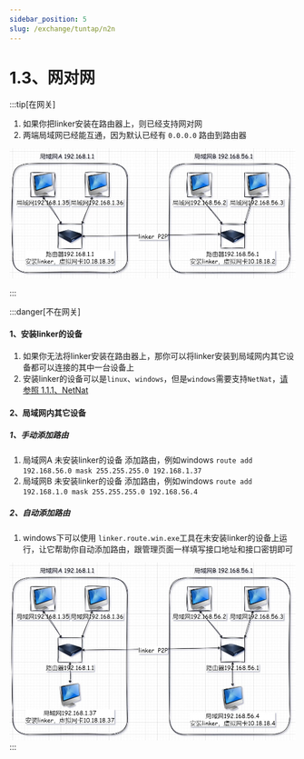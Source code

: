 ```yaml
---
sidebar_position: 5
slug: /exchange/tuntap/n2n
---
```


# 1.3、网对网

:::tip[在网关]

1. 如果你把linker安装在路由器上，则已经支持网对网
2. 两端局域网已经能互通，因为默认已经有 `0.0.0.0` 路由到路由器

![Docusaurus Plushie](./img/tuntapn2n-1.jpg)

:::




:::danger[不在网关]

#### 1、安装linker的设备
1. 如果你无法将linker安装在路由器上，那你可以将linker安装到局域网内其它设备都可以连接的其中一台设备上 
2. 安装linker的设备可以是`linux`、`windows`，但是`windows`需要支持`NetNat`，<a href="./1.1.1、NetNat">请参照 1.1.1、NetNat</a>
#### 2、局域网内其它设备

##### 1、手动添加路由
1. 局域网A 未安装linker的设备 添加路由，例如windows `route add 192.168.56.0 mask 255.255.255.0 192.168.1.37`
2. 局域网B 未安装linker的设备 添加路由，例如windows `route add 192.168.1.0 mask 255.255.255.0 192.168.56.4`
##### 2、自动添加路由
1. windows下可以使用 `linker.route.win.exe`工具在未安装linker的设备上运行，让它帮助你自动添加路由，跟管理页面一样填写接口地址和接口密钥即可

![Docusaurus Plushie](./img/tuntapn2n-2.jpg)
:::
